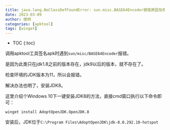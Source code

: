 ```yaml
---
title: java.lang.NoClassDefFoundError: sun.misc.BASE64Encoder报错原因及修复方法
date: 2023-03-09
author: 唐明
categories: [apktool]
tags: [winget]
---
```

* TOC
{:toc}

调用apktool工具签名apk时遇到`sun/misc/BASE64Encoder`报错。

是因为此类只在jdk1.8之前的版本存在，jdk9以后的版本，就不存在了。

检查环境的JDK版本为11，所以会报错。

解决办法也明了，安装JDK8。

这里介绍个Windows 10下一键安装JDK8的方法，直接cmd窗口执行以下命令即可：
```
winget install AdoptOpenJDK.OpenJDK.8
```

安装后，JDK位于`C:\Program Files\AdoptOpenJDK\jdk-8.0.292.10-hotspot`

